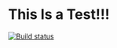 # This Is a Test!!!

[![Build status](https://ci.appveyor.com/api/projects/status/ifa66b4i31r7rq7l/branch/master?svg=true)](https://ci.appveyor.com/project/linwe2012/testproj/branch/master)


